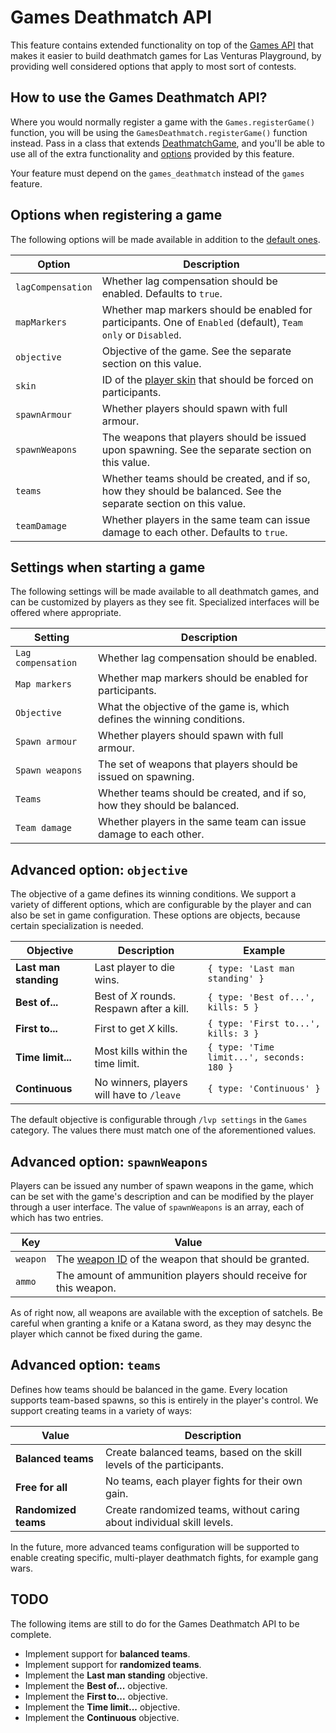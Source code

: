 # Games Deathmatch API
This feature contains extended functionality on top of the [Games API](../games/) that makes it
easier to build deathmatch games for Las Venturas Playground, by providing well considered options
that apply to most sort of contests.

## How to use the Games Deathmatch API?
Where you would normally register a game with the `Games.registerGame()` function, you will be using
the `GamesDeathmatch.registerGame()` function instead. Pass in a class that extends
[DeathmatchGame](deathmatch_game.js), and you'll be able to use all of the extra functionality and
[options][1] provided by this feature.

Your feature must depend on the `games_deathmatch` instead of the `games` feature.

## Options when registering a game
The following options will be made available in addition to the [default ones][1].

Option              | Description
--------------------|--------------
`lagCompensation`   | Whether lag compensation should be enabled. Defaults to `true`.
`mapMarkers`        | Whether map markers should be enabled for participants. One of `Enabled` (default), `Team only` or `Disabled`.
`objective`         | Objective of the game. See the separate section on this value.
`skin`              | ID of the [player skin](https://wiki.sa-mp.com/wiki/Skins:All) that should be forced on participants.
`spawnArmour`       | Whether players should spawn with full armour.
`spawnWeapons`      | The weapons that players should be issued upon spawning. See the separate section on this value.
`teams`             | Whether teams should be created, and if so, how they should be balanced. See the separate section on this value.
`teamDamage`        | Whether players in the same team can issue damage to each other. Defaults to `true`.

## Settings when starting a game
The following settings will be made available to all deathmatch games, and can be customized by
players as they see fit. Specialized interfaces will be offered where appropriate.

Setting             | Description
--------------------|--------------
`Lag compensation`  | Whether lag compensation should be enabled.
`Map markers`       | Whether map markers should be enabled for participants.
`Objective`         | What the objective of the game is, which defines the winning conditions.
`Spawn armour`      | Whether players should spawn with full armour.
`Spawn weapons`     | The set of weapons that players should be issued on spawning.
`Teams`             | Whether teams should be created, and if so, how they should be balanced.
`Team damage`       | Whether players in the same team can issue damage to each other.

## Advanced option: `objective`
The objective of a game defines its winning conditions. We support a variety of different options,
which are configurable by the player and can also be set in game configuration. These options are
objects, because certain specialization is needed.

Objective              | Description                                | Example
-----------------------|--------------------------------------------|---------------------
**Last man standing**  | Last player to die wins.                   | `{ type: 'Last man standing' }`
**Best of...**         | Best of _X_ rounds. Respawn after a kill.  | `{ type: 'Best of...', kills: 5 }`
**First to...**        | First to get _X_ kills.                    | `{ type: 'First to...', kills: 3 }`
**Time limit...**      | Most kills within the time limit.          | `{ type: 'Time limit...', seconds: 180 }`
**Continuous**         | No winners, players will have to `/leave`  | `{ type: 'Continuous' }`

The default objective is configurable through `/lvp settings` in the `Games` category. The values
there must match one of the aforementioned values.

## Advanced option: `spawnWeapons`
Players can be issued any number of spawn weapons in the game, which can be set with the game's
description and can be modified by the player through a user interface. The value of `spawnWeapons`
is an array, each of which has two entries.

Key       | Value
----------|----------------
`weapon`  | The [weapon ID](https://wiki.sa-mp.com/wiki/Weapons) of the weapon that should be granted.
`ammo`    | The amount of ammunition players should receive for this weapon.

As of right now, all weapons are available with the exception of satchels. Be careful when granting
a knife or a Katana sword, as they may desync the player which cannot be fixed during the game.

## Advanced option: `teams`
Defines how teams should be balanced in the game. Every location supports team-based spawns, so this
is entirely in the player's control. We support creating teams in a variety of ways:

Value                 | Description
----------------------|----------------------
**Balanced teams**    | Create balanced teams, based on the skill levels of the participants.
**Free for all**      | No teams, each player fights for their own gain.
**Randomized teams**  | Create randomized teams, without caring about individual skill levels.

In the future, more advanced teams configuration will be supported to enable creating specific,
multi-player deathmatch fights, for example gang wars.

## TODO
The following items are still to do for the Games Deathmatch API to be complete.

  * Implement support for **balanced teams**.
  * Implement support for **randomized teams**.
  * Implement the **Last man standing** objective.
  * Implement the **Best of...** objective.
  * Implement the **First to...** objective.
  * Implement the **Time limit...** objective.
  * Implement the **Continuous** objective.

[1]: ../games#options-when-registering-a-game
